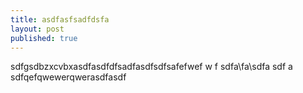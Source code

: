```yaml
---
title: asdfasfsadfdsfa
layout: post
published: true
---
```

sdfgsdbzxcvbxasdfasdfdfsadfasdfsdfsafefwef
w
f
sdfa\fa\sdfa
sdf
a
sdfqefqwewerqwerasdfasdf